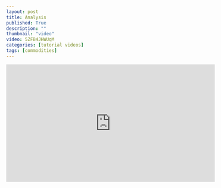 ```yaml
---
layout: post
title: Analysis
published: True
description: ""
thumbnail: "video"
video: 5ZFB4JHWUqM
categories: [tutorial videos]
tags: [commodities]
---
```


<div id="desktopContent" class="content">
  <div class="video">
    <iframe width="560" height="315" src="https://www.youtube.com/embed/5ZFB4JHWUqM" frameborder="0" allowfullscreen></iframe>
  </div>
</div>

<div id="mobileContent" class="content">
</div>
